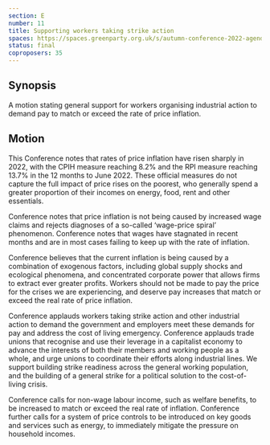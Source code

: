 ```yaml
---
section: E
number: 11
title: Supporting workers taking strike action
spaces: https://spaces.greenparty.org.uk/s/autumn-conference-2022-agenda-forum/?contentId=101892
status: final
coproposers: 35
---
```

## Synopsis
A motion stating general support for workers organising industrial action to demand pay to match or exceed the rate of price inflation.

## Motion
This Conference notes that rates of price inflation have risen sharply in 2022, with the CPIH measure reaching 8.2% and the RPI measure reaching 13.7% in the 12 months to June 2022. These official measures do not capture the full impact of price rises on the poorest, who generally spend a greater proportion of their incomes on energy, food, rent and other essentials.

Conference notes that price inflation is not being caused by increased wage claims and rejects diagnoses of a so-called ‘wage-price spiral’ phenomenon. Conference notes that wages have stagnated in recent months and are in most cases failing to keep up with the rate of inflation.

Conference believes that the current inflation is being caused by a combination of exogenous factors, including global supply shocks and ecological phenomena, and concentrated corporate power that allows firms to extract ever greater profits. Workers should not be made to pay the price for the crises we are experiencing, and deserve pay increases that match or exceed the real rate of price inflation.

Conference applauds workers taking strike action and other industrial action to demand the government and employers meet these demands for pay and address the cost of living emergency. Conference applauds trade unions that recognise and use their leverage in a capitalist economy to advance the interests of both their members and working people as a whole, and urge unions to coordinate their efforts along industrial lines. We support building strike readiness across the general working population, and the building of a general strike for a political solution to the cost-of-living crisis.

Conference calls for non-wage labour income, such as welfare benefits, to be increased to match or exceed the real rate of inflation. Conference further calls for a system of price controls to be introduced on key goods and services such as energy, to immediately mitigate the pressure on household incomes.
